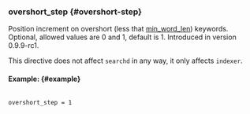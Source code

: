### overshort_step {#overshort-step}

Position increment on overshort (less that [min_word_len](../../index_configuration_options/minword_len.md)) keywords. Optional, allowed values are 0 and 1, default is 1. Introduced in version 0.9.9-rc1.

This directive does not affect `searchd` in any way, it only affects `indexer`.

#### Example: {#example}

```

overshort_step = 1

```